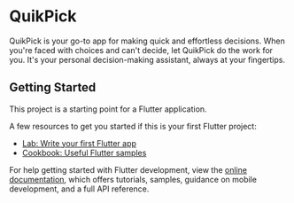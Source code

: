 # QuikPick

QuikPick is your go-to app for making quick and effortless decisions. When you're faced with choices and can't decide, let QuikPick do the work for you. It's your personal decision-making assistant, always at your fingertips.

## Getting Started

This project is a starting point for a Flutter application.

A few resources to get you started if this is your first Flutter project:

- [Lab: Write your first Flutter app](https://docs.flutter.dev/get-started/codelab)
- [Cookbook: Useful Flutter samples](https://docs.flutter.dev/cookbook)

For help getting started with Flutter development, view the
[online documentation](https://docs.flutter.dev/), which offers tutorials,
samples, guidance on mobile development, and a full API reference.

